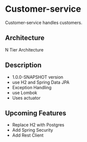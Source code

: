 # Customer-service
Customer-service handles customers.

## Architecture
N Tier Architecture

## Description
- 1.0.0-SNAPSHOT version
- use H2 and Spring Data JPA
- Exception Handling
- use Lombok
- Uses actuator

## Upcoming Features
- Replace H2 with Postgres
- Add Spring Security
- Add Rest Client

